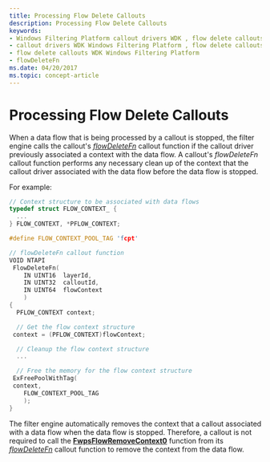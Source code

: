 ```yaml
---
title: Processing Flow Delete Callouts
description: Processing Flow Delete Callouts
keywords:
- Windows Filtering Platform callout drivers WDK , flow delete callouts
- callout drivers WDK Windows Filtering Platform , flow delete callouts
- flow delete callouts WDK Windows Filtering Platform
- flowDeleteFn
ms.date: 04/20/2017
ms.topic: concept-article
---
```


# Processing Flow Delete Callouts


When a data flow that is being processed by a callout is stopped, the filter engine calls the callout's [*flowDeleteFn*](/windows-hardware/drivers/ddi/fwpsk/nc-fwpsk-fwps_callout_flow_delete_notify_fn0) callout function if the callout driver previously associated a context with the data flow. A callout's *flowDeleteFn* callout function performs any necessary clean up of the context that the callout driver associated with the data flow before the data flow is stopped.

For example:

```C++
// Context structure to be associated with data flows
typedef struct FLOW_CONTEXT_ {
  ...
} FLOW_CONTEXT, *PFLOW_CONTEXT;

#define FLOW_CONTEXT_POOL_TAG 'fcpt'

// flowDeleteFn callout function
VOID NTAPI
 FlowDeleteFn(
    IN UINT16  layerId,
    IN UINT32  calloutId,
    IN UINT64  flowContext
    )
{
  PFLOW_CONTEXT context;

  // Get the flow context structure
 context = (PFLOW_CONTEXT)flowContext;

  // Cleanup the flow context structure
  ...

  // Free the memory for the flow context structure
 ExFreePoolWithTag(
 context,
    FLOW_CONTEXT_POOL_TAG
    );
}
```

The filter engine automatically removes the context that a callout associated with a data flow when the data flow is stopped. Therefore, a callout is not required to call the [**FwpsFlowRemoveContext0**](/windows-hardware/drivers/ddi/fwpsk/nf-fwpsk-fwpsflowremovecontext0) function from its [*flowDeleteFn*](/windows-hardware/drivers/ddi/fwpsk/nc-fwpsk-fwps_callout_flow_delete_notify_fn0) callout function to remove the context from the data flow.

 

